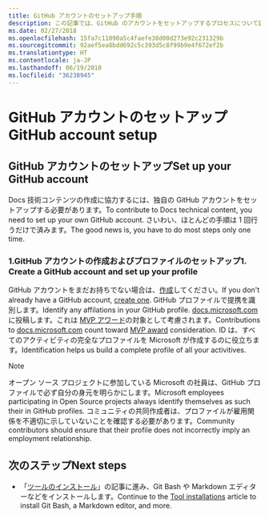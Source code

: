```yaml
---
title: GitHub アカウントのセットアップ手順
description: この記事では、GitHub のアカウントをセットアップするプロセスについて説明します。docs.microsoft.com コンテンツに投稿するには、このアカウントが必要です。
ms.date: 02/27/2018
ms.openlocfilehash: 15fa7c11090a5c4faefe38d00d273e92c231329b
ms.sourcegitcommit: 92aef5ea8bdd692c5c393d5c8f99b9e4f672ef2b
ms.translationtype: HT
ms.contentlocale: ja-JP
ms.lasthandoff: 06/19/2018
ms.locfileid: "36238945"
---
```

# <a name="github-account-setup"></a><span data-ttu-id="bacfb-103">GitHub アカウントのセットアップ</span><span class="sxs-lookup"><span data-stu-id="bacfb-103">GitHub account setup</span></span>

## <a name="set-up-your-github-account"></a><span data-ttu-id="bacfb-104">GitHub アカウントのセットアップ</span><span class="sxs-lookup"><span data-stu-id="bacfb-104">Set up your GitHub account</span></span>

<span data-ttu-id="bacfb-105">Docs 技術コンテンツの作成に協力するには、独自の GitHub アカウントをセットアップする必要があります。</span><span class="sxs-lookup"><span data-stu-id="bacfb-105">To contribute to Docs technical content, you need to set up your own GitHub account.</span></span> <span data-ttu-id="bacfb-106">さいわい、ほとんどの手順は 1 回行うだけで済みます。</span><span class="sxs-lookup"><span data-stu-id="bacfb-106">The good news is, you have to do most steps only one time.</span></span>

### <a name="1-create-a-github-account-and-set-up-your-profile"></a><span data-ttu-id="bacfb-107">1.GitHub アカウントの作成およびプロファイルのセットアップ</span><span class="sxs-lookup"><span data-stu-id="bacfb-107">1. Create a GitHub account and set up your profile</span></span>

<span data-ttu-id="bacfb-108">GitHub アカウントをまだお持ちでない場合は、[作成](https://github.com/join)してください。</span><span class="sxs-lookup"><span data-stu-id="bacfb-108">If you don't already have a GitHub account, [create one](https://github.com/join).</span></span> <span data-ttu-id="bacfb-109">GitHub プロファイルで提携を識別します。</span><span class="sxs-lookup"><span data-stu-id="bacfb-109">Identify any affilations in your GitHub profile.</span></span> <span data-ttu-id="bacfb-110">[docs.microsoft.com](https://docs.microsoft.com) に投稿します。これは [MVP アワード](https://mvp.microsoft.com)の対象として考慮されます。</span><span class="sxs-lookup"><span data-stu-id="bacfb-110">Contributions to [docs.microsoft.com](https://docs.microsoft.com) count toward [MVP award](https://mvp.microsoft.com) consideration.</span></span> <span data-ttu-id="bacfb-111">ID は、すべてのアクティビティの完全なプロファイルを Microsoft が作成するのに役立ちます。</span><span class="sxs-lookup"><span data-stu-id="bacfb-111">Identification helps us build a complete profile of all your activitives.</span></span>

>[!NOTE]
> <span data-ttu-id="bacfb-112">オープン ソース プロジェクトに参加している Microsoft の社員は、GitHub プロファイルで必ず自分の身元を明らかにします。</span><span class="sxs-lookup"><span data-stu-id="bacfb-112">Microsoft employees participating in Open Source projects always identify themselves as such their in GitHub profiles.</span></span> <span data-ttu-id="bacfb-113">コミュニティの共同作成者は、プロファイルが雇用関係を不適切に示していないことを確認する必要があります。</span><span class="sxs-lookup"><span data-stu-id="bacfb-113">Community contributors should ensure that their profile does not incorrectly imply an employment relationship.</span></span>

## <a name="next-steps"></a><span data-ttu-id="bacfb-114">次のステップ</span><span class="sxs-lookup"><span data-stu-id="bacfb-114">Next steps</span></span>

* <span data-ttu-id="bacfb-115">「[ツールのインストール](get-started-setup-tools.md)」の記事に進み、Git Bash や Markdown エディターなどをインストールします。</span><span class="sxs-lookup"><span data-stu-id="bacfb-115">Continue to the [Tool installations](get-started-setup-tools.md) article to install Git Bash, a Markdown editor, and more.</span></span>
